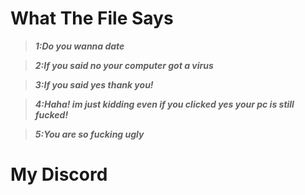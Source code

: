 # What The File Says
> ***1:Do you wanna date***

> ***2:If you said no your computer got a virus***

> ***3:If you said yes thank you!***

> ***4:Haha! im just kidding even if you clicked yes your pc is still fucked!***

> ***5:You are so fucking ugly***

# My Discord


